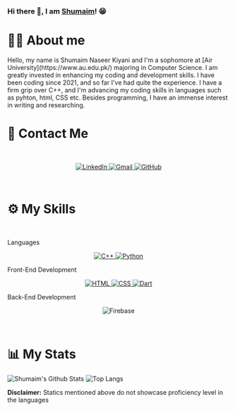 ### Hi there 👋, I am [Shumaim](https://shumaim-naseer-kiyani.github.io/My-Site/)! 😁

<h1>💁‍♀️ About me</h1>
Hello, my name is Shumaim Naseer Kiyani and I'm a sophomore at [Air University](https://www.au.edu.pk/) majoring in Computer Science. I am greatly invested in enhancing my coding and development skills. I have been coding since 2021, and so far I've had quite the experience. I have a firm grip over C++, and I'm advancing my coding skills in languages such as pyhton, html, CSS etc. Besides programming, I have an immense interest in writing and researching.

<h1>🤙 Contact Me</h1>
<br>
<p align="center">
  <a href="https://www.linkedin.com/in/shumaim-kiyani" target="_blank">
    <img alt="LinkedIn" src="https://img.shields.io/badge/LinkedIn-0077B5?style=for-the-badge&logo=linkedin&logoColor=white">
  </a>
  <a href="mailto:shumaimkiyani@gmail.com" target="_blank">
    <img alt="Gmail" src="https://img.shields.io/badge/Gmail-D14836?style=for-the-badge&logo=gmail&logoColor=white">
  </a>
  <a href="https://github.com/Shumaim-Naseer-Kiyani" target="_blank">
    <img alt="GitHub" src="https://img.shields.io/badge/GitHub-100000?style=for-the-badge&logo=github&logoColor=white">
   </a>
</p> 
</br>

<h1>⚙️ My Skills</h1>
<br>
<p>Languages</p>
<p align="center">
  <a href="https://www.w3schools.com/cpp/cpp_intro.asp" target="_blank">
    <img alt="C++" src="https://img.shields.io/badge/C%2B%2B-00599C?style=for-the-badge&logo=c%2B%2B&logoColor=white">
  </a>
  <a href="https://www.python.org/" target="_blank">
    <img alt="Python" src="https://img.shields.io/badge/Python-14354C?style=for-the-badge&logo=python&logoColor=white">
  </a>
</p>
<p>Front-End Development</p>
<p align="center">
  <a href="https://www.w3schools.com/html/" target="_blank">
    <img alt="HTML" src="https://img.shields.io/badge/HTML5-E34F26?style=for-the-badge&logo=html5&logoColor=white">
  </a>
  <a href="https://www.w3schools.com/css/css_intro.asp" target="_blank">
    <img alt="CSS" src="https://img.shields.io/badge/CSS3-1572B6?style=for-the-badge&logo=css3&logoColor=white">
  </a>
  <a href="https://www.tutorialspoint.com/dart_programming/index.htm" target="_blank">
    <img alt="Dart" src="https://img.shields.io/badge/Dart-0175C2?style=for-the-badge&logo=dart&logoColor=white">
  </a>
</p>
<p>Back-End Development</p>
<p align="center">
    <img alt="Firebase" src="https://img.shields.io/badge/firebase-ffca28?style=for-the-badge&logo=firebase&logoColor=black">
</p>
</br>
    
<h1>📊 My Stats</h1>

![Shumaim's Github Stats](https://github-readme-stats.vercel.app/api?username=Shumaim-Naseer-Kiyani&count_private=true&show_icons=true&theme=blue-green)
![Top Langs](	https://github-readme-stats.vercel.app/api/top-langs/?username=Shumaim-Naseer-Kiyani&count_private=true&show_icons=true&theme=blue-green)
<p><strong>Disclaimer:</strong> Statics mentioned above do not showcase proficiency level in the languages</p>  
